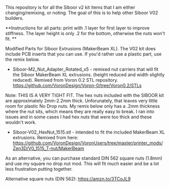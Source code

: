 This repository is for all the Siboor v2 kit items that I am either changing/remixing, or noting. The goal of this is to help other Siboor V02 builders.

**Instructions for all parts: print with .1 layer for first layer to improve stiffness. The layer height is only .2 for the bottom, otherwise the nuts won't fit.
**

Modified Parts for Siboor Extrusions (MakerBeam XL). The V02 kit does include PCB inserts that you can use. If you'd rather use a plastic part, use the remix below. 

* Siboor-M2_Nut_Adapter_Rotated_x5 - remixed nut carriers that will fit the Siboor MakerBeam XL extrusions. (height reduced and width slightly reduced). 
Remixed from Voron 0.2 STL repository.
https://github.com/VoronDesign/Voron-0/tree/Voron0.2/STLs


Note: THIS IS A VERY TIGHT FIT. The hex nuts included with the SIBOOR kit are approximately 2mm-2.2mm thick. Unforunately, that leaves very little room for plastic No Drop nuts. My remix below only has a .2mm thickness where the nut sits, which means they are really easy to break. I ran into issues and in some cases I had hex nuts that were too thick and these wouldn't work. 

* Siboor-V02_HexNut_1515.stl - intended to fit the included MakerBeam XL extrusions. 
Remixed from here: https://github.com/VoronDesign/VoronUsers/tree/master/printer_mods/Zen3D/V0_1515_T-nut/MakerBeam

As an alternative, you can purchase standard DIN 562 square nuts (1.8mm) and use my square no drop nut mod. This will fit much easier and be a lot less frustration putting together. 

Alternative square nuts (DIN 562):
https://amzn.to/3TCoJL9


